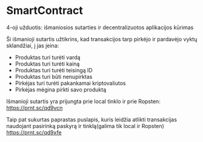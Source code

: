 # SmartContract
4-oji užduotis: išmaniosios sutarties ir decentralizuotos aplikacijos kūrimas

Ši išmanioji sutartis užtikrins, kad transakcijos tarp pirkėjo ir pardavėjo vyktų sklandžiai, į jas įeina:
* Produktas turi turėti vardą
* Produktas turi turėti kainą
* Produktas turi turėti teisingą ID
* Produktas turi būti nenupirktas
* Pirkėjas turi turėti pakankamai kriptovaliutos
* Pirkėjas mėgina pirkti savo produktą

Išmanioji sutartis yra prijungta prie local tinklo ir prie Ropsten:
https://prnt.sc/qd9vcn

Taip pat sukurtas paprastas puslapis, kuris leidžia atlikti transakcijas naudojant pasirinką paskyrą ir tinklą(galima tik local ir Ropsten)
https://prnt.sc/qd9xfe
